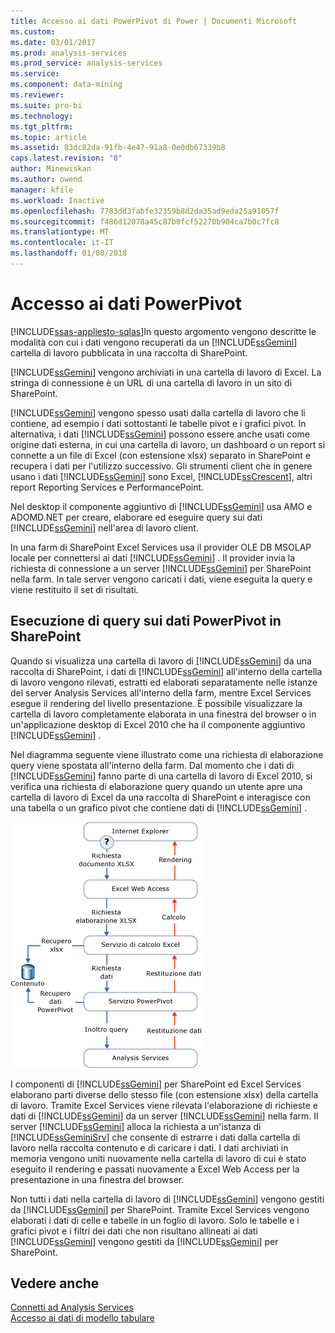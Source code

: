 ```yaml
---
title: Accesso ai dati PowerPivot di Power | Documenti Microsoft
ms.custom: 
ms.date: 03/01/2017
ms.prod: analysis-services
ms.prod_service: analysis-services
ms.service: 
ms.component: data-mining
ms.reviewer: 
ms.suite: pro-bi
ms.technology: 
ms.tgt_pltfrm: 
ms.topic: article
ms.assetid: 83dc82da-91fb-4e47-91a8-0e0db67339b8
caps.latest.revision: "8"
author: Minewiskan
ms.author: owend
manager: kfile
ms.workload: Inactive
ms.openlocfilehash: 7783dd3fabfe32359b8d2da35ad9eda25a91057f
ms.sourcegitcommit: f486d12078a45c87b0fcf52270b904ca7b0c7fc8
ms.translationtype: MT
ms.contentlocale: it-IT
ms.lasthandoff: 01/08/2018
---
```

# <a name="power-pivot-data-access"></a>Accesso ai dati PowerPivot
[!INCLUDE[ssas-appliesto-sqlas](../../includes/ssas-appliesto-sqlas.md)]In questo argomento vengono descritte le modalità con cui i dati vengono recuperati da un [!INCLUDE[ssGemini](../../includes/ssgemini-md.md)] cartella di lavoro pubblicata in una raccolta di SharePoint.  
  
 [!INCLUDE[ssGemini](../../includes/ssgemini-md.md)] vengono archiviati in una cartella di lavoro di Excel. La stringa di connessione è un URL di una cartella di lavoro in un sito di SharePoint.  
  
 [!INCLUDE[ssGemini](../../includes/ssgemini-md.md)] vengono spesso usati dalla cartella di lavoro che li contiene, ad esempio i dati sottostanti le tabelle pivot e i grafici pivot. In alternativa, i dati [!INCLUDE[ssGemini](../../includes/ssgemini-md.md)] possono essere anche usati come origine dati esterna, in cui una cartella di lavoro, un dashboard o un report si connette a un file di Excel (con estensione xlsx) separato in SharePoint e recupera i dati per l'utilizzo successivo. Gli strumenti client che in genere usano i dati [!INCLUDE[ssGemini](../../includes/ssgemini-md.md)] sono Excel, [!INCLUDE[ssCrescent](../../includes/sscrescent-md.md)], altri report Reporting Services e PerformancePoint.  
  
 Nel desktop il componente aggiuntivo di [!INCLUDE[ssGemini](../../includes/ssgemini-md.md)] usa AMO e ADOMD.NET per creare, elaborare ed eseguire query sui dati [!INCLUDE[ssGemini](../../includes/ssgemini-md.md)] nell'area di lavoro client.  
  
 In una farm di SharePoint Excel Services usa il provider OLE DB MSOLAP locale per connettersi ai dati [!INCLUDE[ssGemini](../../includes/ssgemini-md.md)] . Il provider invia la richiesta di connessione a un server [!INCLUDE[ssGemini](../../includes/ssgemini-md.md)] per SharePoint nella farm. In tale server vengono caricati i dati, viene eseguita la query e viene restituito il set di risultati.  
  
##  <a name="queryproc"></a> Esecuzione di query sui dati PowerPivot in SharePoint  
 Quando si visualizza una cartella di lavoro di [!INCLUDE[ssGemini](../../includes/ssgemini-md.md)] da una raccolta di SharePoint, i dati di [!INCLUDE[ssGemini](../../includes/ssgemini-md.md)] all'interno della cartella di lavoro vengono rilevati, estratti ed elaborati separatamente nelle istanze del server Analysis Services all'interno della farm, mentre Excel Services esegue il rendering del livello presentazione. È possibile visualizzare la cartella di lavoro completamente elaborata in una finestra del browser o in un'applicazione desktop di Excel 2010 che ha il componente aggiuntivo [!INCLUDE[ssGemini](../../includes/ssgemini-md.md)] .  
  
 Nel diagramma seguente viene illustrato come una richiesta di elaborazione query viene spostata all'interno della farm. Dal momento che i dati di [!INCLUDE[ssGemini](../../includes/ssgemini-md.md)] fanno parte di una cartella di lavoro di Excel 2010, si verifica una richiesta di elaborazione query quando un utente apre una cartella di lavoro di Excel da una raccolta di SharePoint e interagisce con una tabella o un grafico pivot che contiene dati di [!INCLUDE[ssGemini](../../includes/ssgemini-md.md)] .  
  
 ![GMNI_DataProcReq](../../analysis-services/power-pivot-sharepoint/media/gmni-dataprocreq.gif "GMNI_DataProcReq")  
  
 I componenti di [!INCLUDE[ssGemini](../../includes/ssgemini-md.md)] per SharePoint ed Excel Services elaborano parti diverse dello stesso file (con estensione xlsx) della cartella di lavoro. Tramite Excel Services viene rilevata l'elaborazione di richieste e dati di [!INCLUDE[ssGemini](../../includes/ssgemini-md.md)] da un server [!INCLUDE[ssGemini](../../includes/ssgemini-md.md)] nella farm. Il server [!INCLUDE[ssGemini](../../includes/ssgemini-md.md)] alloca la richiesta a un'istanza di [!INCLUDE[ssGeminiSrv](../../includes/ssgeminisrv-md.md)] che consente di estrarre i dati dalla cartella di lavoro nella raccolta contenuto e di caricare i dati. I dati archiviati in memoria vengono uniti nuovamente nella cartella di lavoro di cui è stato eseguito il rendering e passati nuovamente a Excel Web Access per la presentazione in una finestra del browser.  
  
 Non tutti i dati nella cartella di lavoro di [!INCLUDE[ssGemini](../../includes/ssgemini-md.md)] vengono gestiti da [!INCLUDE[ssGemini](../../includes/ssgemini-md.md)] per SharePoint. Tramite Excel Services vengono elaborati i dati di celle e tabelle in un foglio di lavoro. Solo le tabelle e i grafici pivot e i filtri dei dati che non risultano allineati ai dati [!INCLUDE[ssGemini](../../includes/ssgemini-md.md)] vengono gestiti da [!INCLUDE[ssGemini](../../includes/ssgemini-md.md)] per SharePoint.  
  
## <a name="see-also"></a>Vedere anche  
 [Connetti ad Analysis Services](../../analysis-services/instances/connect-to-analysis-services.md)   
 [Accesso ai dati di modello tabulare](../../analysis-services/tabular-models/tabular-model-data-access.md)  
  
  
